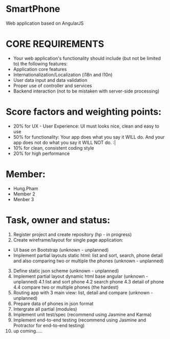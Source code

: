 SmartPhone
==========

Web application based on AngularJS

CORE REQUIREMENTS
==========
- Your web application's functionality should include (but not be limited to) the following features:
- Application core features
- Internationalization/Localization (i18n and l10n)
- User data input and data validation
- Proper use of controller and services
- Backend interaction (not to be mistaken with server-side processing)


Score factors and weighting points: 
==========
- 20% for UX - User Experience: UI must looks nice, clean and easy to use
- 50% for functionality: Your app does what you say it WILL do. And your app does not do what you say it WILL NOT do. :|
- 10% for clean, consistent coding style
- 20% for high performance



Member: 
==========
- Hung.Pham
- Member 2
- Menber 3


Task, owner and status: 
==========
1. Register project and create repository (hp - in progress)
2. Create wireframe/layout for single page application: 
  - UI base on Bootstrap  (unknown - unplanned)
  - Implement partial layouts static html: list and sort, search, phone detail and also comparing two or multiple the phones (unknown - unplanned)
3. Define static json scheme  (unknown - unplanned)
4. Implement partial layout dynamic html base angular (unknown - unplanned)
  4.1 list and sort phone
  4.2 search phone
  4.3 detail of phone
  4.4 compare two or multiple phones (the hardest)
5. Routing app with 3 main view: list, detail and compare (unknown - unplanned)
6. Prepare data of phones in json format
7. Intergrate all partial (modules)
8. Implement unit test/spec (recommend using Jasmine and Karma)
9. Implement end-to-end testing (recommend using Jasmine and Protractor for end-to-end testing)
10. up coming.....
